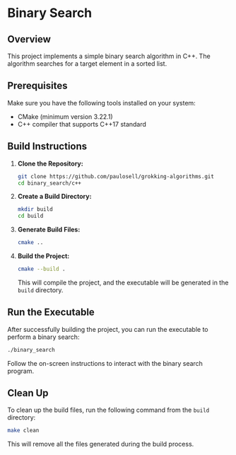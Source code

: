 # Binary Search 

## Overview

This project implements a simple binary search algorithm in C++. The algorithm searches for a target element in a sorted list.

## Prerequisites

Make sure you have the following tools installed on your system:

- CMake (minimum version 3.22.1)
- C++ compiler that supports C++17 standard

## Build Instructions

1. **Clone the Repository:**

   ```bash
   git clone https://github.com/paulosell/grokking-algorithms.git
   cd binary_search/c++
   ```

2. **Create a Build Directory:**

   ```bash
   mkdir build
   cd build
   ```

3. **Generate Build Files:**

   ```bash
   cmake ..
   ```

4. **Build the Project:**

   ```bash
   cmake --build .
   ```

   This will compile the project, and the executable will be generated in the `build` directory.

## Run the Executable

After successfully building the project, you can run the executable to perform a binary search:

```bash
./binary_search
```

Follow the on-screen instructions to interact with the binary search program.

## Clean Up

To clean up the build files, run the following command from the `build` directory:

```bash
make clean
```

This will remove all the files generated during the build process.

